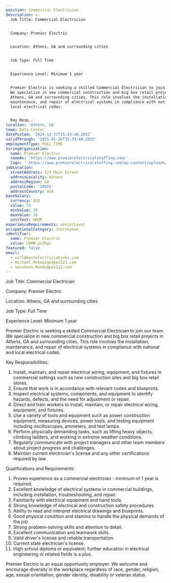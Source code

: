 ```yaml
---
position: Commercial Electrician
description: >-
  Job Title: Commercial Electrician


  Company: Premier Electric


  Location: Athens, GA and surrounding cities


  Job Type: Full Time


  Experience Level: Minimum 1 year


  Premier Electric is seeking a skilled Commercial Electrician to join our team.
  We specialize in new commercial construction and big box retail projects in
  Athens, GA and surrounding cities. This role involves the installation,
  maintenance, and repair of electrical systems in compliance with national and
  local electrical codes.


  Key Resp...
location: 'Athens, GA'
team: Data Center
datePosted: '2024-12-27T15:33:40.285Z'
validThrough: '2025-01-26T15:33:40.285Z'
employmentType: FULL_TIME
hiringOrganization:
  name: Premier Electric
  sameAs: 'https://www.premierelectricalstaffing.com/'
  logo: ' https://www.premierelectricalstaffing.com/wp-content/uploads/2020/05/Premier-Electrical-Staffing-logo.png'
jobLocation:
  streetAddress: 123 Main Street
  addressLocality: Athens
  addressRegion: GA
  postalCode: '30601'
  addressCountry: USA
baseSalary:
  currency: USD
  value: 33
  minValue: 28
  maxValue: 38
  unitText: HOUR
experienceRequirements: seniorLevel
occupationalCategory: Journeyman
identifier:
  name: Premier Electric
  value: COMM-pi3hgx
featured: false
email:
  - will@bestelectricianjobs.com
  - Michael.Mckeaige@pes123.com
  - Sarahann.Moody@pes123.com
---
```




Job Title: Commercial Electrician

Company: Premier Electric

Location: Athens, GA and surrounding cities

Job Type: Full Time

Experience Level: Minimum 1 year

Premier Electric is seeking a skilled Commercial Electrician to join our team. We specialize in new commercial construction and big box retail projects in Athens, GA and surrounding cities. This role involves the installation, maintenance, and repair of electrical systems in compliance with national and local electrical codes.

Key Responsibilities:

1. Install, maintain, and repair electrical wiring, equipment, and fixtures in commercial settings such as new construction sites and big box retail stores.
2. Ensure that work is in accordance with relevant codes and blueprints.
3. Inspect electrical systems, components, and equipment to identify hazards, defects, and the need for adjustment or repair.
4. Direct and train workers to install, maintain, or repair electrical wiring, equipment, and fixtures.
5. Use a variety of tools and equipment such as power construction equipment, measuring devices, power tools, and testing equipment including oscilloscopes, ammeters, and test lamps.
6. Perform physically demanding tasks, such as lifting heavy objects, climbing ladders, and working in extreme weather conditions.
7. Regularly communicate with project managers and other team members about project progress and challenges.
8. Maintain current electrician's license and any other certifications required by law.

Qualifications and Requirements:

1. Proven experience as a commercial electrician - minimum of 1 year is required.
2. Excellent knowledge of electrical systems in commercial buildings, including installation, troubleshooting, and repair.
3. Familiarity with electrical equipment and hand tools.
4. Strong knowledge of electrical and construction safety procedures.
5. Ability to read and interpret electrical drawings and blueprints.
6. Good physical condition and stamina to handle the physical demands of the job.
7. Strong problem-solving skills and attention to detail.
8. Excellent communication and teamwork skills.
9. Valid driver's license and reliable transportation.
10. Current state electrician's license.
11. High school diploma or equivalent; further education in electrical engineering or related fields is a plus.

Premier Electric is an equal opportunity employer. We welcome and encourage diversity in the workplace regardless of race, gender, religion, age, sexual orientation, gender identity, disability or veteran status.
